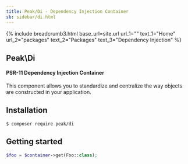 ```yaml
---
title: Peak/Di - Dependency Injection Container
sb: sidebar/di.html
---
```


{% include breadcrumb3.html base_url=site.url url_1="" text_1="Home" url_2="packages" text_2="Packages" text_3="Dependency Injection" %}

## Peak\Di
#### PSR-11 Dependency Injection Container

This component allows you to standardize and centralize the way objects are constructed in your application.

## Installation

```
$ composer require peak/di
```

## Getting started
```php
$foo = $container->get(Foo::class);
```